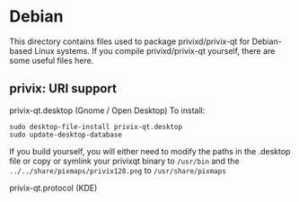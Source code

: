 
Debian
====================
This directory contains files used to package privixd/privix-qt
for Debian-based Linux systems. If you compile privixd/privix-qt yourself, there are some useful files here.

## privix: URI support ##


privix-qt.desktop  (Gnome / Open Desktop)
To install:

	sudo desktop-file-install privix-qt.desktop
	sudo update-desktop-database

If you build yourself, you will either need to modify the paths in
the .desktop file or copy or symlink your privixqt binary to `/usr/bin`
and the `../../share/pixmaps/privix128.png` to `/usr/share/pixmaps`

privix-qt.protocol (KDE)

